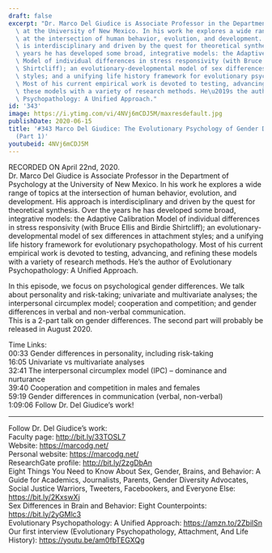 ```yaml
---
draft: false
excerpt: "Dr. Marco Del Giudice is Associate Professor in the Department of Psychology\
  \ at the University of New Mexico. In his work he explores a wide range of topics\
  \ at the intersection of human behavior, evolution, and development. His approach\
  \ is interdisciplinary and driven by the quest for theoretical synthesis. Over the\
  \ years he has developed some broad, integrative models: the Adaptive Calibration\
  \ Model of individual differences in stress responsivity (with Bruce Ellis and Birdie\
  \ Shirtcliff); an evolutionary-developmental model of sex differences in attachment\
  \ styles; and a unifying life history framework for evolutionary psychopathology.\
  \ Most of his current empirical work is devoted to testing, advancing, and refining\
  \ these models with a variety of research methods. He\u2019s the author of Evolutionary\
  \ Psychopathology: A Unified Approach."
id: '343'
image: https://i.ytimg.com/vi/4NVj6mCDJ5M/maxresdefault.jpg
publishDate: 2020-06-15
title: '#343 Marco Del Giudice: The Evolutionary Psychology of Gender Differences
  (Part 1)'
youtubeid: 4NVj6mCDJ5M
---
```

RECORDED ON April 22nd, 2020.  
Dr. Marco Del Giudice is Associate Professor in the Department of Psychology at the University of New Mexico. In his work he explores a wide range of topics at the intersection of human behavior, evolution, and development. His approach is interdisciplinary and driven by the quest for theoretical synthesis. Over the years he has developed some broad, integrative models: the Adaptive Calibration Model of individual differences in stress responsivity (with Bruce Ellis and Birdie Shirtcliff); an evolutionary-developmental model of sex differences in attachment styles; and a unifying life history framework for evolutionary psychopathology. Most of his current empirical work is devoted to testing, advancing, and refining these models with a variety of research methods. He’s the author of Evolutionary Psychopathology: A Unified Approach.

In this episode, we focus on psychological gender differences. We talk about personality and risk-taking; univariate and multivariate analyses; the interpersonal circumplex model; cooperation and competition; and gender differences in verbal and non-verbal communication.   
This is a 2-part talk on gender differences. The second part will probably be released in August 2020.

Time Links:  
00:33  Gender differences in personality, including risk-taking  
16:05  Univariate vs multivariate analyses  
32:41  The interpersonal circumplex model (IPC) – dominance and nurturance  
39:40  Cooperation and competition in males and females  
59:19  Gender differences in communication (verbal, non-verbal)  
1:09:06  Follow Dr. Del Giudice’s work!

---

Follow Dr. Del Giudice’s work:  
Faculty page: http://bit.ly/33TOSL7  
Website: https://marcodg.net/  
Personal website: https://marcodg.net/  
ResearchGate profile: http://bit.ly/2zgDbAn  
Eight Things You Need to Know About Sex, Gender, Brains, and Behavior: A Guide for Academics, Journalists, Parents, Gender Diversity Advocates, Social Justice Warriors, Tweeters, Facebookers, and Everyone Else: https://bit.ly/2KxswXj  
Sex Differences in Brain and Behavior: Eight Counterpoints: https://bit.ly/2yGMlc3  
Evolutionary Psychopathology: A Unified Approach: https://amzn.to/2ZbilSn  
Our first interview (Evolutionary Psychopathology, Attachment, And Life History): https://youtu.be/am0fbTEGXQg
